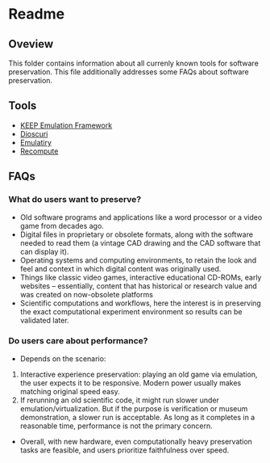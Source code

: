 # Readme

## Oveview
This folder contains information about all currenly known tools for software preservation. This file additionally addresses some FAQs about software preservation. 

## Tools
- [KEEP Emulation Framework](./KEEP.md)
- [Dioscuri](./Dioscuri.md)
- [Emulatiry](./Emularity.md)
- [Recompute](./Recompute.md)

## FAQs

### What do users want to preserve?
- Old software programs and applications like a word processor or a video game from decades ago.​
- Digital files in proprietary or obsolete formats, along with the software needed to read them (a vintage CAD drawing and the CAD software that can display it).​
- Operating systems and computing environments, to retain the look and feel and context in which digital content was originally used.​
- Things like classic video games, interactive educational CD-ROMs, early websites – essentially, content that has historical or research value and was created on now-obsolete platforms ​
- Scientific computations and workflows, here the interest is in preserving the exact computational experiment environment so results can be validated later.

### Do users care about performance? ​
- Depends on the scenario: ​
1. Interactive experience preservation: playing an old game via emulation, the user expects it to be responsive. Modern power usually makes matching original speed easy. ​
2. If rerunning an old scientific code, it might run slower under emulation/virtualization. But if the purpose is verification or museum demonstration, a slower run is acceptable. As long as it completes in a reasonable time, performance is not the primary concern.​
- Overall, with new hardware, even computationally heavy preservation tasks are feasible, and users prioritize faithfulness over speed.​
